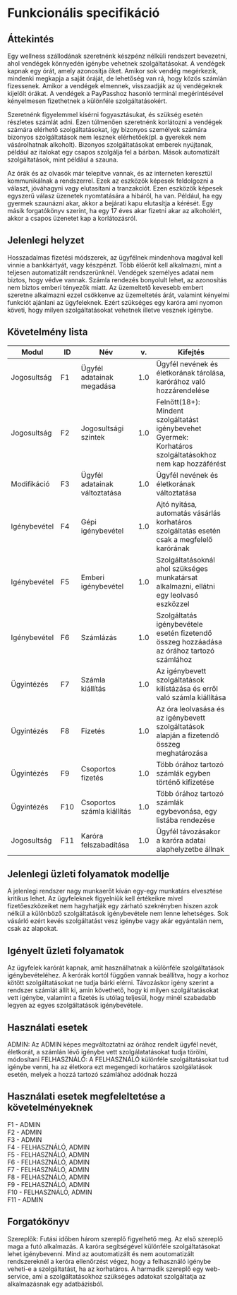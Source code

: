 # Funkcionális specifikáció

## **Áttekintés**
Egy wellness szállodának szeretnénk készpénz nélküli rendszert bevezetni, ahol vendégek könnyedén igénybe vehetnek
szolgáltatásokat. A vendégek kapnak egy órát, amely azonosítja őket. Amikor sok vendég megérkezik, mindenki megkapja 
a saját óráját, de lehetőség van rá, hogy közös számlán fizessenek.  Amikor a vendégek elmennek, visszaadják az új 
vendégeknek kijelölt órákat. A vendégek a PayPasshoz hasonló terminál megérintésével kényelmesen fizethetnek a 
különféle szolgáltatásokért.

Szeretnénk figyelemmel kísérni fogyasztásukat, és szükség esetén részletes számlát adni. 
Ezen túlmenően szeretnénk korlátozni a vendégek számára elérhető szolgáltatásokat, így bizonyos személyek számára 
bizonyos szolgáltatások nem lesznek elérhetőek(pl. a gyerekek nem vásárolhatnak alkoholt).
Bizonyos szolgáltatásokat emberek nyújtanak, például az italokat egy csapos szolgálja fel a bárban.
Mások automatizált szolgáltatások, mint például a szauna.

Az órák és az olvasók már telepítve vannak, és az interneten keresztül kommunikálnak a rendszerrel.
Ezek az eszközök képesek feldolgozni a választ, jóváhagyni vagy elutasítani a tranzakciót. Ezen eszközök
képesek egyszerű válasz üzenetek nyomtatására a hibáról, ha van. Például, ha egy gyermek  szaunázni akar, 
akkor a bejárati kapu elutasítja a kérését. Egy másik forgatókönyv szerint, ha egy 17 éves akar fizetni
akar az alkoholért, akkor a csapos üzenetet kap a korlátozásról.

## **Jelenlegi helyzet**
Hosszadalmas fizetési módszerek, az ügyfélnek mindenhova magával kell vinnie a bankkártyát, vagy készpénzt.
Több élőerőt kell alkalmazni, mint a teljesen automatizált rendszerünknél. Vendégek személyes adatai nem biztos, hogy védve vannak.
Számla rendezés bonyolult lehet, az azonosítás nem biztos emberi tényezők miatt. Az üzemeltető kevesebb embert
szeretne alkalmazni ezzel csökkenve az üzemeltetés árát, valamint kényelmi funkciót ajánlani az ügyfeleknek.
Ezért szükséges egy karóra ami nyomon követi, hogy milyen szolgáltatásokat vehetnek illetve vesznek igénybe.

## **Követelmény lista**
Modul | ID | Név | v. | Kifejtés
--- | --- | --- | --- |---
Jogosultság | F1 | Ügyfél adatainak megadása | 1.0 | Ügyfél nevének és életkorának tárolása, karórához való hozzárendelése
Jogosultság | F2 | Jogosultsági szintek | 1.0 | Felnőtt(18+): Mindent szolgáltatást igénybevehet<br/>Gyermek: Korhatáros szolgáltatásokhoz nem kap hozzáférést
Modifikáció | F3 | Ügyfél adatainak változtatása | 1.0 | Ügyfél nevének és életkorának változtatása
Igénybevétel | F4 | Gépi igénybevétel | 1.0 | Ajtó nyitása, automatás vásárlás korhatáros szolgáltatás esetén csak a megfelelő karórának
Igénybevétel | F5 | Emberi igénybevétel | 1.0 | Szolgáltatásoknál ahol szükséges munkatársat alkalmazni, ellátni egy leolvasó eszközzel
Igénybevétel | F6 | Számlázás | 1.0 | Szolgáltatás igénybevétele esetén fizetendő összeg hozzáadása az órához tartozó számlához
Ügyintézés | F7 | Számla kiállítás | 1.0 | Az igénybevett szolgáltatások kilístázása és erről való számla kiállítása
Ügyintézés | F8 | Fizetés | 1.0 | Az óra leolvasása és az igénybevett szolgáltatások alapján a fizetendő összeg meghatározása
Ügyintézés | F9 | Csoportos fizetés | 1.0 | Több órához tartozó számlák egyben történő kifizetése
Ügyintézés | F10 | Csoportos számla kiállítás | 1.0 | Több órához tartozó számlák egybevonása, egy listába rendezése
Jogosultság | F11 | Karóra felszabadítása | 1.0 | Ügyfél távozásakor a karóra adatai alaphelyzetbe állnak

## **Jelenlegi üzleti folyamatok modellje**
A jelenlegi rendszer nagy munkaerőt kíván egy-egy munkatárs elvesztése kritikus lehet.
Az ügyfeleknek figyelniük kell értékeikre mivel fizetőeszközeiket nem hagyhatják egy zárható szekrényben
hiszen azok nélkül a különböző szolgáltatások igénybevétele nem lenne lehetséges. Sok vásárló
ezért kevés szolgáltatást vesz igénybe vagy akár egyántalán nem, csak az alapokat.

## **Igényelt üzleti folyamatok**
Az ügyfelek karórát kapnak, amit használhatnak a különféle szolgáltatások igénybevételéhez.
A kerórák kortól függően vannak beállítva, hogy a korhoz kötött szolgáltatásokat ne tudja bárki elérni.
Távozáskor igény szerint a rendszer számlát állít ki, amin követhető, hogy ki milyen szolgáltatásokat vett
igénybe, valamint a fizetés is utólag teljesül, hogy minél szabadabb legyen az egyes szolgáltatások igénybevétele.

## **Használati esetek**
ADMIN: Az ADMIN képes megváltoztatni az órához rendelt ügyfél nevét, életkorát, a számlán lévő igénybe vett szolgálatatásokat
tudja törölni, módosítani
FELHASZNÁLÓ: A FELHASZNÁLÓ különféle szolgáltatásokat tud igénybe venni, ha az életkora ezt megengedi korhatáros szolgálatások esetén,
melyek a hozzá tartozó számlához adódnak hozzá

## **Használati esetek megfeleltetése a követelményeknek**
F1 - ADMIN <br/>
F2 - ADMIN <br/>
F3 - ADMIN <br/>
F4 - FELHASZNÁLÓ, ADMIN <br/>
F5 - FELHASZNÁLÓ, ADMIN <br/>
F6 - FELHASZNÁLÓ, ADMIN <br/>
F7 - FELHASZNÁLÓ, ADMIN <br/>
F8 - FELHASZNÁLÓ, ADMIN <br/>
F9 - FELHASZNÁLÓ, ADMIN <br/>
F10 - FELHASZNÁLÓ, ADMIN <br/>
F11 - ADMIN <br/>

## **Forgatókönyv**
Szereplők: Futási időben három szereplő figyelhető meg. Az
első szereplő maga a futó alkalmazás.
A karóra segítségével különféle szolgáltatásokat lehet igénybevenni. Mind az aoutomatizált és nem
aoutomatizált rendszereknél a keróra ellenőrzést végez, hogy a felhasználó igénybe veheti-e a szolgáltatást, ha az
korhatáros. A harmadik szereplő egy web-service, ami a szolgáltatásokhoz
szükséges adatokat szolgáltatja az alkalmazásnak egy adatbázisból.
